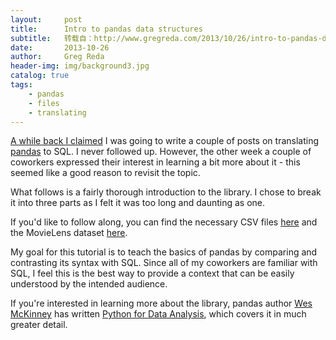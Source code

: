 ```yaml
---
layout:     post
title:      Intro to pandas data structures
subtitle:   转载自：http://www.gregreda.com/2013/10/26/intro-to-pandas-data-structures/
date:       2013-10-26
author:     Greg Reda
header-img: img/background3.jpg
catalog: true
tags:
    - pandas
    - files
    - translating
---
```


[A while back I claimed](http://www.gregreda.com/2013/01/23/translating-sql-to-pandas-part1) I was going to write a couple of posts on translating [pandas](http://pandas.pydata.org/.) to SQL. I never followed up. However, the other week a couple of coworkers expressed their interest in learning a bit more about it - this seemed like a good reason to revisit the topic.

What follows is a fairly thorough introduction to the library. I chose to break it into three parts as I felt it was too long and daunting as one.

If you'd like to follow along, you can find the necessary CSV files [here](https://github.com/gjreda/gregreda.com/tree/master/content/notebooks/data) and the MovieLens dataset [here](http://files.grouplens.org/datasets/movielens/ml-100k.zip).

My goal for this tutorial is to teach the basics of pandas by comparing and contrasting its syntax with SQL. Since all of my coworkers are familiar with SQL, I feel this is the best way to provide a context that can be easily understood by the intended audience.

If you're interested in learning more about the library, pandas author [Wes McKinney](https://twitter.com/wesmckinn) has written [Python for Data Analysis](http://www.amazon.com/gp/product/1449319793/ref=as_li_tl?ie=UTF8&camp=1789&creative=390957&creativeASIN=1449319793&linkCode=as2&tag=gjreda-20&linkId=MCGW4C4NOBRVV5OC), which covers it in much greater detail.
